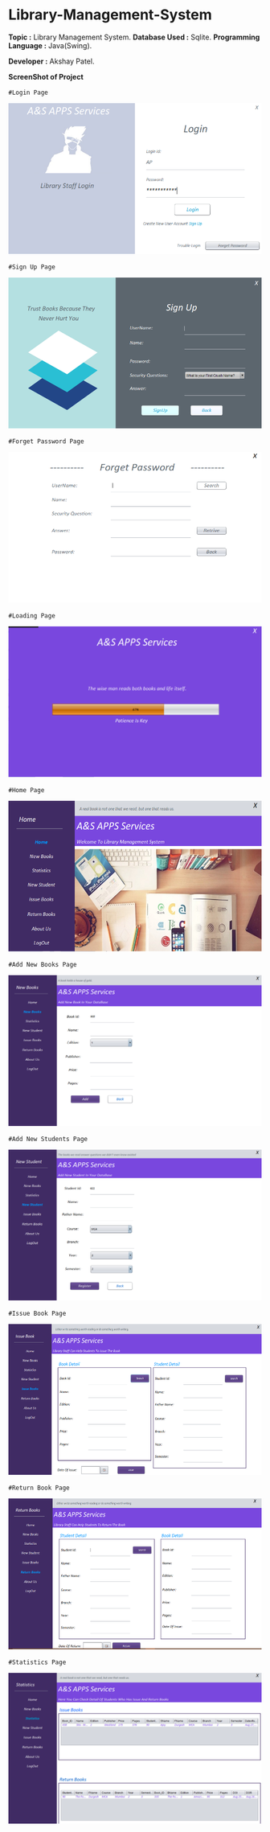 # Library-Management-System
**Topic :** Library Management System. **Database Used :** Sqlite. **Programming Language :** Java(Swing).

**Developer :** Akshay Patel.

**ScreenShot of Project**
```
#Login Page
```
<img src="src/screenshot_lms/login.PNG" height="300" width="600">

```
#Sign Up Page
```
<img src="src/screenshot_lms/signup.PNG" height="300" width="600">

```
#Forget Password Page
```
<img src="src/screenshot_lms/forget.PNG" height="300" width="600">

```
#Loading Page
```
<img src="src/screenshot_lms/loading.PNG" height="300" width="600">

```
#Home Page
```
<img src="src/screenshot_lms/home.PNG" height="300" width="600">

```
#Add New Books Page
```
<img src="src/screenshot_lms/newbook.PNG" height="300" width="600">

```
#Add New Students Page
```
<img src="src/screenshot_lms/newstudent.PNG" height="300" width="600">

```
#Issue Book Page
```
<img src="src/screenshot_lms/issue.PNG" height="300" width="600">

```
#Return Book Page
```
<img src="src/screenshot_lms/return.PNG" height="300" width="600">

```
#Statistics Page
```
<img src="src/screenshot_lms/stats.PNG" height="300" width="600">
